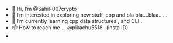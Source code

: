 - 👋 Hi, I’m @Sahil-007crypto
- 👀 I’m interested in exploring new stuff, cpp and bla bla....blaa......
- 🌱 I’m currently learning cpp data structures , and CLI .
- 📫 How to reach me ... @pikachu5518 -(insta ID)
- 

<!---
Sahil-007crypto/Sahil-007crypto is a ✨ special ✨ repository because its `README.md` (this file) appears on your GitHub profile.
You can click the Preview link to take a look at your changes.
--->
